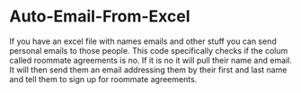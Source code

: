 # Auto-Email-From-Excel
If you have an excel file with names emails and other stuff you can send personal emails to those people. This code specifically checks if the colum called roommate agreements is no. If it is no it will pull their name and email. It will then send them an email addressing them by their first and last name and tell them to sign up for roommate agreements.
